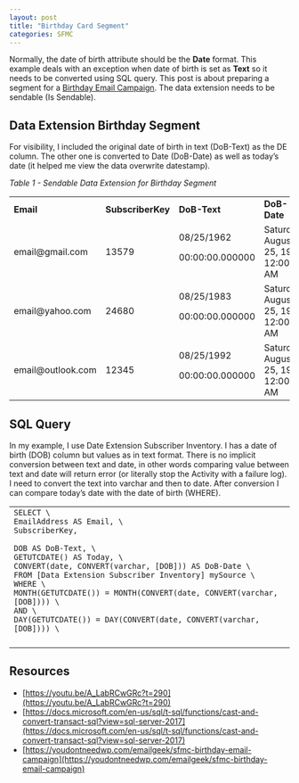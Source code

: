 ```yaml
---
layout: post
title: "Birthday Card Segment"
categories: SFMC
---
```


Normally, the date of birth attribute should be the **Date** format. This example deals with an exception when date of birth is set as **Text** so it needs to be converted using SQL query. This post is about preparing a segment for a [Birthday Email Campaign](https://youdontneedwp.com/emailgeek/sfmc-birthday-email-campaign). The data extension needs to be sendable (Is Sendable).


## Data Extension Birthday Segment 

For visibility, I included the original date of birth in text (DoB-Text) as the DE column. The other one is converted to Date (DoB-Date) as well as today’s date (it helped me view the data overwrite datestamp).

_Table 1 - Sendable Data Extension for Birthday Segment_

<table>
  <tr>
   <td><strong>Email</strong>
   </td>
   <td><strong>SubscriberKey</strong>
   </td>
   <td><strong>DoB-Text</strong>
   </td>
   <td><strong>DoB-Date</strong>
   </td>
   <td><strong>Today</strong>
   </td>
  </tr>
  <tr>
   <td>email@gmail.com
   </td>
   <td>13579
   </td>
   <td>08/25/1962
<p>
00:00:00.000000
   </td>
   <td>Saturday, August 25, 1962 12:00 AM
   </td>
   <td>Saturday, August 25, 2019 7:01 AM
   </td>
  </tr>
  <tr>
   <td>email@yahoo.com
   </td>
   <td>24680
   </td>
   <td>08/25/1983
<p>
00:00:00.000000
   </td>
   <td>Saturday, August 25, 1983 12:00 AM
   </td>
   <td>Saturday, August 25, 2019 7:01 AM
   </td>
  </tr>
  <tr>
   <td>email@outlook.com
   </td>
   <td>12345
   </td>
   <td>08/25/1992
<p>
00:00:00.000000
   </td>
   <td>Saturday, August 25, 1992 12:00 AM
   </td>
   <td>Saturday, August 25, 2019 7:01 AM
   </td>
  </tr>
</table>



## SQL Query

In my example, I use Date Extension Subscriber Inventory. I has a date of birth (DOB) column but values as in text format. There is no implicit conversion between text and date, in other words comparing value between text and date will return error (or literally stop the Activity with a failure log). I need to convert the text into varchar and then to date. After conversion I can compare today’s date with the date of birth (WHERE).


<table>
  <tr>
   <td><code>SELECT \
EmailAddress AS Email, \
SubscriberKey, </code>
<p>
<code>DOB AS DoB-Text, \
GETUTCDATE() AS Today, \
CONVERT(date, CONVERT(varchar, [DOB])) AS DoB-Date \
FROM [Data Extension Subscriber Inventory] mySource \
WHERE \
MONTH(GETUTCDATE()) = MONTH(CONVERT(date, CONVERT(varchar, [DOB]))) \
AND \
DAY(GETUTCDATE()) = DAY(CONVERT(date, CONVERT(varchar, [DOB]))) \
</code>
   </td>
  </tr>
  <tr>
   <td>
   </td>
  </tr>
</table>



## Resources



*   [https://youtu.be/A_LabRCwGRc?t=290](https://youtu.be/A_LabRCwGRc?t=290)
*   [https://docs.microsoft.com/en-us/sql/t-sql/functions/cast-and-convert-transact-sql?view=sql-server-2017](https://docs.microsoft.com/en-us/sql/t-sql/functions/cast-and-convert-transact-sql?view=sql-server-2017)
*   [https://youdontneedwp.com/emailgeek/sfmc-birthday-email-campaign](https://youdontneedwp.com/emailgeek/sfmc-birthday-email-campaign)